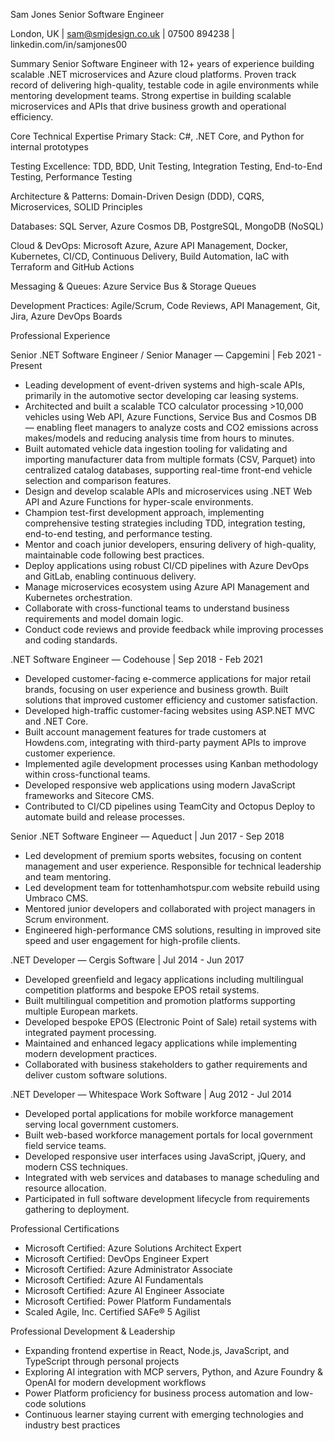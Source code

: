 Sam Jones
Senior Software Engineer

London, UK | sam@smjdesign.co.uk | 07500 894238 | linkedin.com/in/samjones00

Summary
Senior Software Engineer with 12+ years of experience building scalable .NET microservices and Azure cloud platforms. Proven track record of delivering high-quality, testable code in agile environments while mentoring development teams. Strong expertise in building scalable microservices and APIs that drive business growth and operational efficiency.

Core Technical Expertise
Primary Stack: C#, .NET Core, and Python for internal prototypes

Testing Excellence: TDD, BDD, Unit Testing, Integration Testing, End-to-End Testing, Performance Testing

Architecture & Patterns: Domain-Driven Design (DDD), CQRS, Microservices, SOLID Principles

Databases: SQL Server, Azure Cosmos DB, PostgreSQL, MongoDB (NoSQL)

Cloud & DevOps: Microsoft Azure, Azure API Management, Docker, Kubernetes, CI/CD, Continuous Delivery, Build Automation, IaC with Terraform and GitHub Actions

Messaging & Queues: Azure Service Bus & Storage Queues

Development Practices: Agile/Scrum, Code Reviews, API Management, Git, Jira, Azure DevOps Boards

Professional Experience

Senior .NET Software Engineer / Senior Manager — Capgemini | Feb 2021 - Present
- Leading development of event-driven systems and high-scale APIs, primarily in the automotive sector developing car leasing systems.
- Architected and built a scalable TCO calculator processing >10,000 vehicles using Web API, Azure Functions, Service Bus and Cosmos DB — enabling fleet managers to analyze costs and CO2 emissions across makes/models and reducing analysis time from hours to minutes.
- Built automated vehicle data ingestion tooling for validating and importing manufacturer data from multiple formats (CSV, Parquet) into centralized catalog databases, supporting real-time front-end vehicle selection and comparison features.
- Design and develop scalable APIs and microservices using .NET Web API and Azure Functions for hyper-scale environments.
- Champion test-first development approach, implementing comprehensive testing strategies including TDD, integration testing, end-to-end testing, and performance testing.
- Mentor and coach junior developers, ensuring delivery of high-quality, maintainable code following best practices.
- Deploy applications using robust CI/CD pipelines with Azure DevOps and GitLab, enabling continuous delivery.
- Manage microservices ecosystem using Azure API Management and Kubernetes orchestration.
- Collaborate with cross-functional teams to understand business requirements and model domain logic.
- Conduct code reviews and provide feedback while improving processes and coding standards.

.NET Software Engineer — Codehouse | Sep 2018 - Feb 2021
- Developed customer-facing e-commerce applications for major retail brands, focusing on user experience and business growth. Built solutions that improved customer efficiency and customer satisfaction.
- Developed high-traffic customer-facing websites using ASP.NET MVC and .NET Core.
- Built account management features for trade customers at Howdens.com, integrating with third-party payment APIs to improve customer experience.
- Implemented agile development processes using Kanban methodology within cross-functional teams.
- Developed responsive web applications using modern JavaScript frameworks and Sitecore CMS.
- Contributed to CI/CD pipelines using TeamCity and Octopus Deploy to automate build and release processes.

Senior .NET Software Engineer — Aqueduct | Jun 2017 - Sep 2018
- Led development of premium sports websites, focusing on content management and user experience. Responsible for technical leadership and team mentoring.
- Led development team for tottenhamhotspur.com website rebuild using Umbraco CMS.
- Mentored junior developers and collaborated with project managers in Scrum environment.
- Engineered high-performance CMS solutions, resulting in improved site speed and user engagement for high-profile clients.

.NET Developer — Cergis Software | Jul 2014 - Jun 2017
- Developed greenfield and legacy applications including multilingual competition platforms and bespoke EPOS retail systems.
- Built multilingual competition and promotion platforms supporting multiple European markets.
- Developed bespoke EPOS (Electronic Point of Sale) retail systems with integrated payment processing.
- Maintained and enhanced legacy applications while implementing modern development practices.
- Collaborated with business stakeholders to gather requirements and deliver custom software solutions.

.NET Developer — Whitespace Work Software | Aug 2012 - Jul 2014
- Developed portal applications for mobile workforce management serving local government customers.
- Built web-based workforce management portals for local government field service teams.
- Developed responsive user interfaces using JavaScript, jQuery, and modern CSS techniques.
- Integrated with web services and databases to manage scheduling and resource allocation.
- Participated in full software development lifecycle from requirements gathering to deployment.

Professional Certifications
- Microsoft Certified: Azure Solutions Architect Expert
- Microsoft Certified: DevOps Engineer Expert
- Microsoft Certified: Azure Administrator Associate
- Microsoft Certified: Azure AI Fundamentals
- Microsoft Certified: Azure AI Engineer Associate
- Microsoft Certified: Power Platform Fundamentals
- Scaled Agile, Inc. Certified SAFe® 5 Agilist

Professional Development & Leadership
- Expanding frontend expertise in React, Node.js, JavaScript, and TypeScript through personal projects
- Exploring AI integration with MCP servers, Python, and Azure Foundry & OpenAI for modern development workflows
- Power Platform proficiency for business process automation and low-code solutions
- Continuous learner staying current with emerging technologies and industry best practices
